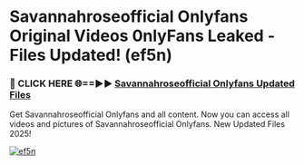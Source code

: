 # Savannahroseofficial Onlyfans Original Videos 0nlyFans Leaked - Files Updated! (ef5n)

<h3>🔴 CLICK HERE 🌐==►► <a href="https://tinyurl.com/ehrbuxhb" rel="nofollow">Savannahroseofficial Onlyfans Updated Files</a></h3>

Get Savannahroseofficial Onlyfans and all content. Now you can access all videos and pictures of Savannahroseofficial Onlyfans. New Updated Files 2025!

[![ef5n](https://i.imgur.com/lVYEuWS.gif)](https://tinyurl.com/ehrbuxhb)
